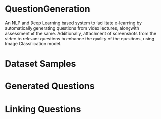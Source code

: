 # QuestionGeneration

An NLP and Deep Learning based system to facilitate e-learning by automatically generating questions from video lectures, alongwith assessment of the same. Additionally, attachment of screenshots from the video to relevant questions to enhance the quality of the questions, using Image Classification model.

# Dataset Samples

# Generated Questions

# Linking Questions
